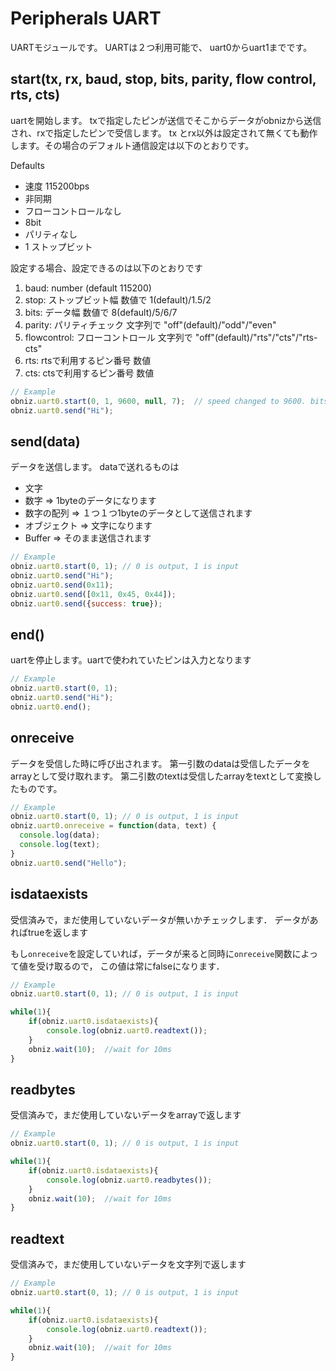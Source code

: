 # Peripherals UART
UARTモジュールです。
UARTは２つ利用可能で、
uart0からuart1までです。

## start(tx, rx, baud, stop, bits, parity, flow control, rts, cts)
uartを開始します。
txで指定したピンが送信でそこからデータがobnizから送信され、rxで指定したピンで受信します。
tx とrx以外は設定されて無くても動作します。その場合のデフォルト通信設定は以下のとおりです。

Defaults
- 速度 115200bps
- 非同期
- フローコントロールなし
- 8bit
- パリティなし
- 1 ストップビット

設定する場合、設定できるのは以下のとおりです

1. baud: number (default 115200)
2. stop: ストップビット幅 数値で 1(default)/1.5/2
3. bits: データ幅 数値で 8(default)/5/6/7
4. parity: パリティチェック 文字列で "off"(default)/"odd"/"even"
5. flowcontrol: フローコントロール 文字列で "off"(default)/"rts"/"cts"/"rts-cts"
6. rts: rtsで利用するピン番号 数値
7. cts: ctsで利用するピン番号 数値


```Javascript
// Example
obniz.uart0.start(0, 1, 9600, null, 7);  // speed changed to 9600. bits = 7bit
obniz.uart0.send("Hi");
```
## send(data)

データを送信します。
dataで送れるものは

- 文字
- 数字 => 1byteのデータになります
- 数字の配列 => １つ１つ1byteのデータとして送信されます
- オブジェクト => 文字になります
- Buffer => そのまま送信されます

```Javascript
// Example
obniz.uart0.start(0, 1); // 0 is output, 1 is input
obniz.uart0.send("Hi");
obniz.uart0.send(0x11);
obniz.uart0.send([0x11, 0x45, 0x44]);
obniz.uart0.send({success: true});
```
## end()

uartを停止します。uartで使われていたピンは入力となります

```Javascript
// Example
obniz.uart0.start(0, 1);
obniz.uart0.send("Hi");
obniz.uart0.end();
```
## onreceive

データを受信した時に呼び出されます。
第一引数のdataは受信したデータをarrayとして受け取れます。
第二引数のtextは受信したarrayをtextとして変換したものです。

```Javascript
// Example
obniz.uart0.start(0, 1); // 0 is output, 1 is input
obniz.uart0.onreceive = function(data, text) {
  console.log(data);
  console.log(text);
}
obniz.uart0.send("Hello");
```

## isdataexists
受信済みで，まだ使用していないデータが無いかチェックします．
データがあればtrueを返します

もし`onreceive`を設定していれば，データが来ると同時に`onreceive`関数によって値を受け取るので，
この値は常にfalseになります．


```Javascript
// Example
obniz.uart0.start(0, 1); // 0 is output, 1 is input

while(1){
    if(obniz.uart0.isdataexists){
        console.log(obniz.uart0.readtext());
    }
    obniz.wait(10);  //wait for 10ms
}
```

## readbytes
受信済みで，まだ使用していないデータをarrayで返します

```Javascript
// Example
obniz.uart0.start(0, 1); // 0 is output, 1 is input

while(1){
    if(obniz.uart0.isdataexists){
        console.log(obniz.uart0.readbytes());
    }
    obniz.wait(10);  //wait for 10ms
}
```

## readtext
受信済みで，まだ使用していないデータを文字列で返します


```Javascript
// Example
obniz.uart0.start(0, 1); // 0 is output, 1 is input

while(1){
    if(obniz.uart0.isdataexists){
        console.log(obniz.uart0.readtext());
    }
    obniz.wait(10);  //wait for 10ms
}
